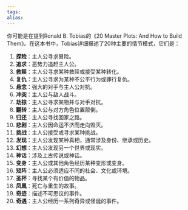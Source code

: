```yaml
---
tags: 
alias:
---
```


你可能是在提到Ronald B. Tobias的《20 Master Plots: And How to Build Them》。在这本书中，Tobias详细描述了20种主要的情节模式，它们是：

1. **探险**：主人公寻求冒险。
2. **追求**：恶势力追赶主人公。
3. **救赎**：主人公寻求某种救赎或接受某种转化。
4. **复仇**：主人公寻求为某种不公平行为或罪行复仇。
5. **悬念**：强大的对手与主人公对抗。
6. **冲突**：主人公与敌人战斗。
7. **劫掠**：主人公寻求某物并与对手对抗。
8. **翻转**：主人公与对方角色位置颠倒。
9. **归还**：主人公寻找回家之路。
10. **悲剧**：主人公因命运不济而走向毁灭。
11. **挑战**：主人公接受或寻求某种挑战。
12. **发现**：主人公发现某种真相，通常涉及身份、继承或历史。
13. **幻想**：主人公发现另一个世界或现实。
14. **神话**：涉及上古传说或神话。
15. **变身**：主人公或其他角色经历某种变形或变身。
16. **矩阵**：主人公必须适应不同的社会、文化或环境。
17. **圣杯**：寻找某个有价值的物品。
18. **凤凰**：死亡与重生的故事。
19. **奇迹**：描述不可思议的事件。
20. **奇遇**：主人公经历一系列奇异或怪诞的事件。